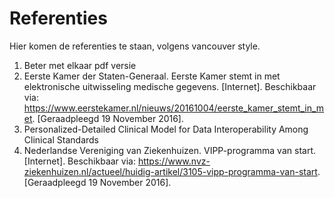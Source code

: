 # Referenties

Hier komen de referenties te staan, volgens vancouver style.

1. Beter met elkaar pdf versie
2. Eerste Kamer der Staten-Generaal. Eerste Kamer stemt in met elektronische uitwisseling medische gegevens. [Internet]. Beschikbaar via: https://www.eerstekamer.nl/nieuws/20161004/eerste_kamer_stemt_in_met. [Geraadpleegd 19 November 2016].
3. Personalized-Detailed Clinical Model for Data InteroperabilityAmong Clinical Standards
4. Nederlandse Vereniging van Ziekenhuizen. VIPP-programma van start. [Internet]. Beschikbaar via: https://www.nvz-ziekenhuizen.nl/actueel/huidig-artikel/3105-vipp-programma-van-start. [Geraadpleegd 19 November 2016].


